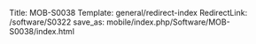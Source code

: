 Title: MOB-S0038
Template: general/redirect-index
RedirectLink: /software/S0322
save_as: mobile/index.php/Software/MOB-S0038/index.html